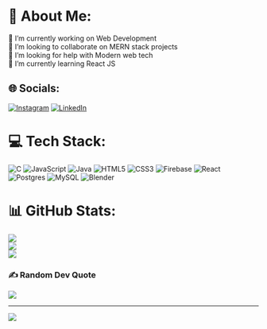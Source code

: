 # 💫 About Me:
🔭 I’m currently working on Web Development<br>👯 I’m looking to collaborate on MERN stack projects<br>🤝 I’m looking for help with Modern web tech<br>🌱 I’m currently learning React JS


## 🌐 Socials:
[![Instagram](https://img.shields.io/badge/Instagram-%23E4405F.svg?logo=Instagram&logoColor=white)](https://instagram.com/karthiii_07s) [![LinkedIn](https://img.shields.io/badge/LinkedIn-%230077B5.svg?logo=linkedin&logoColor=white)](https://linkedin.com/in/karthic07) 

# 💻 Tech Stack:
![C](https://img.shields.io/badge/c-%2300599C.svg?style=for-the-badge&logo=c&logoColor=white) ![JavaScript](https://img.shields.io/badge/javascript-%23323330.svg?style=for-the-badge&logo=javascript&logoColor=%23F7DF1E) ![Java](https://img.shields.io/badge/java-%23ED8B00.svg?style=for-the-badge&logo=java&logoColor=white) ![HTML5](https://img.shields.io/badge/html5-%23E34F26.svg?style=for-the-badge&logo=html5&logoColor=white) ![CSS3](https://img.shields.io/badge/css3-%231572B6.svg?style=for-the-badge&logo=css3&logoColor=white) ![Firebase](https://img.shields.io/badge/firebase-%23039BE5.svg?style=for-the-badge&logo=firebase) ![React](https://img.shields.io/badge/react-%2320232a.svg?style=for-the-badge&logo=react&logoColor=%2361DAFB) ![Postgres](https://img.shields.io/badge/postgres-%23316192.svg?style=for-the-badge&logo=postgresql&logoColor=white) ![MySQL](https://img.shields.io/badge/mysql-%2300f.svg?style=for-the-badge&logo=mysql&logoColor=white) ![Blender](https://img.shields.io/badge/blender-%23F5792A.svg?style=for-the-badge&logo=blender&logoColor=white)
# 📊 GitHub Stats:
![](https://github-readme-stats.vercel.app/api?username=Karthi-07&theme=merko&hide_border=false&include_all_commits=true&count_private=false)<br/>
![](https://github-readme-streak-stats.herokuapp.com/?user=Karthi-07&theme=merko&hide_border=false)<br/>
![](https://github-readme-stats.vercel.app/api/top-langs/?username=Karthi-07&theme=merko&hide_border=false&include_all_commits=true&count_private=false&layout=compact)

### ✍️ Random Dev Quote
![](https://quotes-github-readme.vercel.app/api?type=horizontal&theme=gruvbox)

---
[![](https://visitcount.itsvg.in/api?id=Karthi-07&icon=0&color=0)](https://visitcount.itsvg.in)

<!-- Proudly created with GPRM ( https://gprm.itsvg.in ) -->